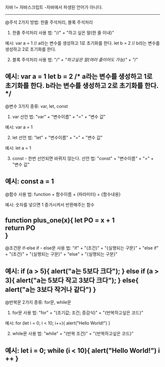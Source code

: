자바 != 자바스크립트
-자바에서 파생된 언어가 아니다.

-------------------------------------------------------
@주석
2가지 방법: 한줄 주석처리, 블록 주석처리

1. 한줄 주석처리
사용 법:
"//" + "하고 싶은 말(한 줄 이내)"

예시: 
var a = 1 // a라는 변수를 생성하고 1로 초기화를 한다.
let b = 2 // b라는 변수를 생성하고 2로 초기화를 한다.

2. 블록 주석처리
사용 법:
"/*" + "하고싶은 말(여러 줄이어도 가능)" + "*/"

예시:
var a = 1
let b = 2
/* 
a라는 변수를 생성하고 1로 초기화를 한다.
b라는 변수를 생성하고 2로 초기화를 한다.
*/ 
-------------------------------------------------------
@변수
3가지 종류: var, let, const

1. var
선언 법:
"var" + "변수이름" + "=" + "변수 값" 

예시:
var a = 1

2. let
선언 법:
"let" + "변수이름" + "=" + "변수 값" 

예시:
let a = 1

3. const  - 한번 선언되면 바뀌지 않는다.
선언 법:
"const" + "변수이름" + "=" + "변수 값" 

예시:
const a = 1
-------------------------------------------------------
@함수
사용 법:
function + 함수이름 + (파라미터) + {함수내용}

예시: 숫자를 넣으면 1 증가시켜서 반환해주는 함수

function plus_one(x){
    let PO = x + 1  
    return PO  
}
-------------------------------------------------------
@조건문
if-else if - else문
사용 법:
"if" + "(조건)" + "{실행되는 구문}" + "else if" + "(조건)" + "{실행되는 구문}" + "else" + "{실행되는 구문}"

예시:
if (a > 5){
    alert("a는 5보다 크다");
} else if (a > 3){
    alert("a는 5보다 작고 3보다 크다");
} else{
    alert("a는 3보다 작거나 같다")
}
-------------------------------------------------------
@반복문
2가지 종류: for문, while문

1. for문
사용 법:
"for" + "(초기값; 조건; 증감식)" + "{반복하고싶은 코드}"

예시:
for (let i = 0; i < 10; i++){
    alert("Hello World!")
}

2. while문
사용 법:
"while" + "(반복 조건)" + "{반복하고싶은 코드}"

예시:
let i = 0;
while (i < 10){
    alert("Hello World!")
    i ++
}
-------------------------------------------------------